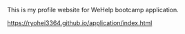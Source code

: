 This is my profile website for WeHelp bootcamp application.

https://ryohei3364.github.io/application/index.html
